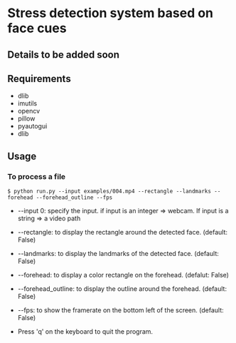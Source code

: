 # Stress detection system based on face cues

Details to be added soon
---

## Requirements
* dlib
* imutils
* opencv
* pillow
* pyautogui
* dlib

## Usage
### To process a file
```
$ python run.py --input examples/004.mp4 --rectangle --landmarks --forehead --forehead_outline --fps
```

* --input 0: specify the input. if input is an integer => webcam. If input is a string => a video path
* --rectangle: to display the rectangle around the detected face. (default: False)
* --landmarks: to display the landmarks of the detected face. (default: False)
* --forehead: to display a color rectangle on the forehead. (defalut: False)
* --forehead_outline: to display the outline around the forehead. (default: False)
* --fps: to show the framerate on the bottom left of the screen. (default: False)

* Press 'q' on the keyboard to quit the program.
